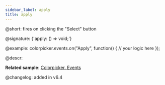 ```yaml
---
sidebar_label: apply
title: apply
---          
```


@short: fires on clicking the "Select" button

@signature: {'apply: () => void;'}

@example:
colorpicker.events.on("Apply", function() {
    // your logic here
});



@descr:

**Related sample**: [Colorpicker. Events](https://snippet.dhtmlx.com/fllgaabo)

@changelog: added in v6.4
